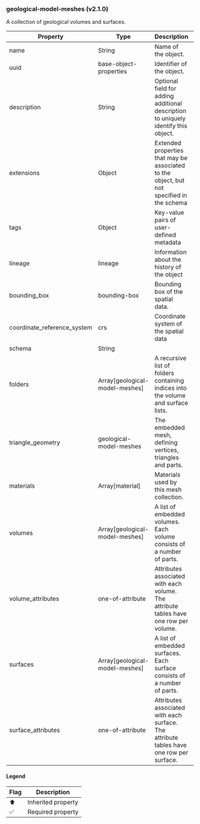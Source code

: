 ### geological-model-meshes (v2.1.0)
A collection of geological volumes and surfaces.

| Property | Type | Description | Flags |
|---|---|---|---|
| name | String | Name of the object. | ⬆️ ✅ |
| uuid | base-object-properties | Identifier of the object. | ⬆️ ✅ |
| description | String | Optional field for adding additional description to uniquely identify this object. | ⬆️ |
| extensions | Object | Extended properties that may be associated to the object, but not specified in the schema | ⬆️ |
| tags | Object | Key-value pairs of user-defined metadata | ⬆️ |
| lineage | lineage | Information about the history of the object | ⬆️ |
| bounding_box | bounding-box | Bounding box of the spatial data. | ⬆️ ✅ |
| coordinate_reference_system | crs | Coordinate system of the spatial data | ⬆️ ✅ |
| schema | String |  | ✅ |
| folders | Array[geological-model-meshes] | A recursive list of folders containing indices into the volume and surface lists. | ✅ |
| triangle_geometry | geological-model-meshes | The embedded mesh, defining vertices, triangles and parts. | ✅ |
| materials | Array[material] | Materials used by this mesh collection. |  |
| volumes | Array[geological-model-meshes] | A list of embedded volumes. Each volume consists of a number of parts. | ✅ |
| volume_attributes | one-of-attribute | Attributes associated with each volume. The attribute tables have one row per volume. |  |
| surfaces | Array[geological-model-meshes] | A list of embedded surfaces. Each surface consists of a number of parts. | ✅ |
| surface_attributes | one-of-attribute | Attributes associated with each surface. The attribute tables have one row per surface. |  |


#### Legend

| Flag | Description |
| --- | --- |
| ⬆️ | Inherited property |
| ✅ | Required property |

